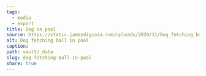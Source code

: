```yaml
---
tags:
  - media
  - export
title: Dog in pool
source: https://static.jamesdigioia.com/uploads/2020/11/Dog_fetching_ball_in_pool-scaled.jpg
alt: Dog fetching ball in pool
caption:
path: vault/_data
slug: dog-fetching-ball-in-pool
share: true
---
```

